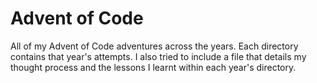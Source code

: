 # Advent of Code

All of my Advent of Code adventures across the years. Each directory contains
that year's attempts. I also tried to include a file that details my thought
process and the lessons I learnt within each year's directory.
